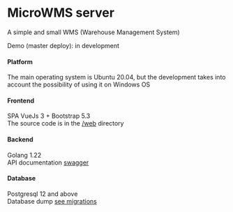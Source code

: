 # MicroWMS server
A simple and small WMS (Warehouse Management System)


Demo (master deploy): in development

#### Platform

The main operating system is Ubuntu 20.04, but the development takes into account the possibility of using it on Windows OS

#### Frontend

SPA VueJs 3 + Bootstrap 5.3   
The source code is in the [/web](https://github.com/mlplabs/microwms/tree/master/web) directory

#### Backend

Golang 1.22  
API documentation [swagger](https://mlplabs.github.io/microwms/docs/swagger/swagger.yaml)

#### Database

Postgresql 12 and above  
Database dump [see migrations](https://github.com/mlplabs/microwms/migrations)

